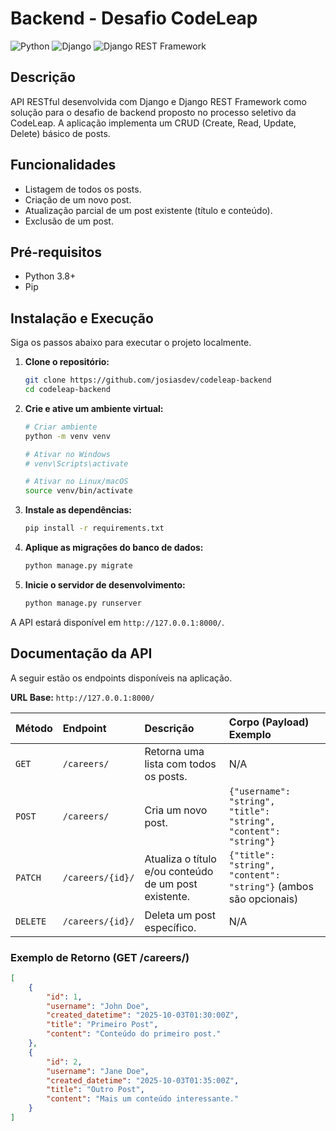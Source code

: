 # Backend - Desafio CodeLeap

![Python](https://img.shields.io/badge/Python-3776AB?style=for-the-badge&logo=python&logoColor=white)
![Django](https://img.shields.io/badge/Django-092E20?style=for-the-badge&logo=django&logoColor=white)
![Django REST Framework](https://img.shields.io/badge/Django%20REST-A30000?style=for-the-badge&logo=django&logoColor=white)

## Descrição

API RESTful desenvolvida com Django e Django REST Framework como solução para o desafio de backend proposto no processo seletivo da CodeLeap. A aplicação implementa um CRUD (Create, Read, Update, Delete) básico de posts.

## Funcionalidades

* Listagem de todos os posts.
* Criação de um novo post.
* Atualização parcial de um post existente (título e conteúdo).
* Exclusão de um post.

## Pré-requisitos

* Python 3.8+
* Pip

## Instalação e Execução

Siga os passos abaixo para executar o projeto localmente.

1.  **Clone o repositório:**
    ```bash
    git clone https://github.com/josiasdev/codeleap-backend
    cd codeleap-backend
    ```

2.  **Crie e ative um ambiente virtual:**
    ```bash
    # Criar ambiente
    python -m venv venv

    # Ativar no Windows
    # venv\Scripts\activate

    # Ativar no Linux/macOS
    source venv/bin/activate
    ```

3.  **Instale as dependências:**
    ```bash
    pip install -r requirements.txt
    ```

4.  **Aplique as migrações do banco de dados:**
    ```bash
    python manage.py migrate
    ```

5.  **Inicie o servidor de desenvolvimento:**
    ```bash
    python manage.py runserver
    ```

A API estará disponível em `http://127.0.0.1:8000/`.

## Documentação da API

A seguir estão os endpoints disponíveis na aplicação.

**URL Base:** `http://127.0.0.1:8000/`

| Método | Endpoint           | Descrição                                 | Corpo (Payload) Exemplo                                               |
| :----- | :----------------- | :---------------------------------------- | :-------------------------------------------------------------------- |
| `GET`    | `/careers/`        | Retorna uma lista com todos os posts.     | N/A                                                                   |
| `POST`   | `/careers/`        | Cria um novo post.                        | `{"username": "string", "title": "string", "content": "string"}`      |
| `PATCH`  | `/careers/{id}/`   | Atualiza o título e/ou conteúdo de um post existente. | `{"title": "string", "content": "string"}` (ambos são opcionais) |
| `DELETE` | `/careers/{id}/`   | Deleta um post específico.                | N/A                                                                   |

### Exemplo de Retorno (GET /careers/)

```json
[
    {
        "id": 1,
        "username": "John Doe",
        "created_datetime": "2025-10-03T01:30:00Z",
        "title": "Primeiro Post",
        "content": "Conteúdo do primeiro post."
    },
    {
        "id": 2,
        "username": "Jane Doe",
        "created_datetime": "2025-10-03T01:35:00Z",
        "title": "Outro Post",
        "content": "Mais um conteúdo interessante."
    }
]
```